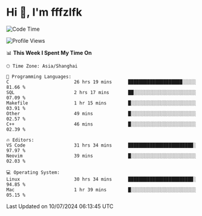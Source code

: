 # Hi 👋, I'm fffzlfk

<!--START_SECTION:waka-->
![Code Time](http://img.shields.io/badge/Code%20Time-757%20hrs%203%20mins-blue)

![Profile Views](http://img.shields.io/badge/Profile%20Views-0-blue)

📊 **This Week I Spent My Time On** 

```text
🕑︎ Time Zone: Asia/Shanghai

💬 Programming Languages: 
C                        26 hrs 19 mins      ████████████████████░░░░░   81.66 % 
SQL                      2 hrs 17 mins       ██░░░░░░░░░░░░░░░░░░░░░░░   07.09 % 
Makefile                 1 hr 15 mins        █░░░░░░░░░░░░░░░░░░░░░░░░   03.91 % 
Other                    49 mins             █░░░░░░░░░░░░░░░░░░░░░░░░   02.57 % 
C++                      46 mins             █░░░░░░░░░░░░░░░░░░░░░░░░   02.39 % 

🔥 Editors: 
VS Code                  31 hrs 34 mins      ████████████████████████░   97.97 % 
Neovim                   39 mins             █░░░░░░░░░░░░░░░░░░░░░░░░   02.03 % 

💻 Operating System: 
Linux                    30 hrs 34 mins      ████████████████████████░   94.85 % 
Mac                      1 hr 39 mins        █░░░░░░░░░░░░░░░░░░░░░░░░   05.15 % 
```


 Last Updated on 10/07/2024 06:13:45 UTC
<!--END_SECTION:waka-->
